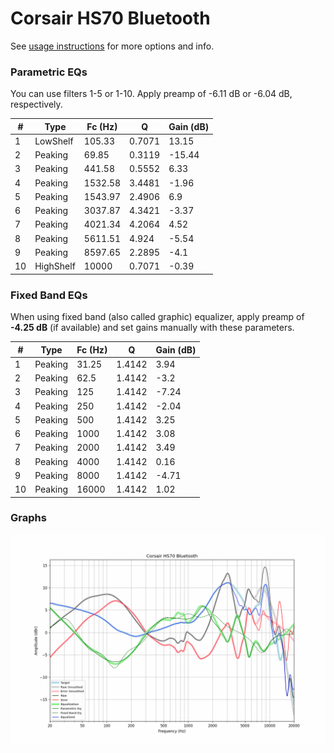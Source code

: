 # Corsair HS70 Bluetooth
See [usage instructions](https://github.com/jaakkopasanen/AutoEq#usage) for more options and info.

### Parametric EQs
You can use filters 1-5 or 1-10. Apply preamp of -6.11 dB or -6.04 dB, respectively.

|   # | Type      |   Fc (Hz) |      Q |   Gain (dB) |
|-----|-----------|-----------|--------|-------------|
|   1 | LowShelf  |    105.33 | 0.7071 |       13.15 |
|   2 | Peaking   |     69.85 | 0.3119 |      -15.44 |
|   3 | Peaking   |    441.58 | 0.5552 |        6.33 |
|   4 | Peaking   |   1532.58 | 3.4481 |       -1.96 |
|   5 | Peaking   |   1543.97 | 2.4906 |        6.9  |
|   6 | Peaking   |   3037.87 | 4.3421 |       -3.37 |
|   7 | Peaking   |   4021.34 | 4.2064 |        4.52 |
|   8 | Peaking   |   5611.51 | 4.924  |       -5.54 |
|   9 | Peaking   |   8597.65 | 2.2895 |       -4.1  |
|  10 | HighShelf |  10000    | 0.7071 |       -0.39 |

### Fixed Band EQs
When using fixed band (also called graphic) equalizer, apply preamp of **-4.25 dB** (if available) and set gains manually with these parameters.

|   # | Type    |   Fc (Hz) |      Q |   Gain (dB) |
|-----|---------|-----------|--------|-------------|
|   1 | Peaking |     31.25 | 1.4142 |        3.94 |
|   2 | Peaking |     62.5  | 1.4142 |       -3.2  |
|   3 | Peaking |    125    | 1.4142 |       -7.24 |
|   4 | Peaking |    250    | 1.4142 |       -2.04 |
|   5 | Peaking |    500    | 1.4142 |        3.25 |
|   6 | Peaking |   1000    | 1.4142 |        3.08 |
|   7 | Peaking |   2000    | 1.4142 |        3.49 |
|   8 | Peaking |   4000    | 1.4142 |        0.16 |
|   9 | Peaking |   8000    | 1.4142 |       -4.71 |
|  10 | Peaking |  16000    | 1.4142 |        1.02 |

### Graphs
![](./Corsair%20HS70%20Bluetooth.png)

